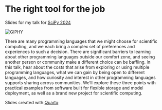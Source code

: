 
# The right tool for the job

<!-- badges: start -->
<!-- badges: end -->

Slides for my talk for [SciPy 2024](https://cfp.scipy.org/2024/talk/PD93HQ/)

![GIPHY](https://i.giphy.com/media/v1.Y2lkPTc5MGI3NjExeGsxbHh4ZmtjemRjcjRhcGtxZmYxYnloY3VqNm50ZHhqMzZ5aTFsMCZlcD12MV9pbnRlcm5hbF9naWZfYnlfaWQmY3Q9Zw/l1Kum52Ai1QUFmMN2/giphy.gif)

There are many programming languages that we might choose for scientific computing, and we each bring a complex set of preferences and experiences to such a decision. There are significant barriers to learning about other programming languages outside our comfort zone, and seeing another person or community make a different choice can be baffling. In this talk, hear about the costs that arise from exploring or using multiple programming languages, what we can gain by being open to different languages, and how curiosity and interest in other programming languages supports sharing across communities. We’ll explore these three points with practical examples from software built for flexible storage and model deployment, as well as a brand new project for scientific computing.

Slides created with [Quarto](https://quarto.org/)
